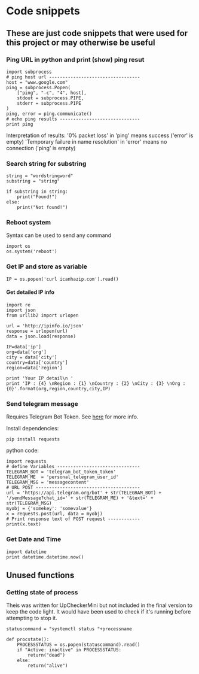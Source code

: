 # Code snippets

## These are just code snippets that were used for this project or may otherwise be useful

### Ping URL in python and print (show) ping resut
```
import subprocess
# ping host url ----------------------------------
host = "www.google.com"
ping = subprocess.Popen(
    ["ping", "-c", "4", host],
    stdout = subprocess.PIPE,
    stderr = subprocess.PIPE
)
ping, error = ping.communicate()
# echo ping results ------------------------------
print ping
```
Interpretation of results:
'0% packet loss'                            in 'ping'   means success       ('error' is empty)
'Temporary failure in name resolution'      in 'error'  means no connection ('ping' is empty)

### Search string for substring
```
string = "wordstringword"
substring = "string"

if substring in string:
    print("Found!")
else:
    print("Not found!")

```

### Reboot system
Syntax can be used to send any command
```
import os
os.system('reboot')
```

### Get IP and store as variable
```
IP = os.popen('curl icanhazip.com').read()
```
#### Get detailed IP info
```
import re
import json
from urllib2 import urlopen

url = 'http://ipinfo.io/json'
response = urlopen(url)
data = json.load(response)

IP=data['ip']
org=data['org']
city = data['city']
country=data['country']
region=data['region']

print 'Your IP detail\n '
print 'IP : {4} \nRegion : {1} \nCountry : {2} \nCity : {3} \nOrg : {0}'.format(org,region,country,city,IP)
```

### Send telegram message
Requires Telegram Bot Token. See [here](https://core.telegram.org/bots) for more info.

Install dependencies:
```
pip install requests
```
python code:
```
import requests
# define Variables -------------------------------
TELEGRAM_BOT = 'telegram_bot_token_token'
TELEGRAM_ME  = 'personal_telegram_user_id'
TELEGRAM_MSG = 'messagecontent'
# URL POST ---------------------------------------
url = 'https://api.telegram.org/bot' + str(TELEGRAM_BOT) + '/sendMessage?chat_id=' + str(TELEGRAM_ME) + '&text=' + str(TELEGRAM_MSG)
myobj = {'somekey': 'somevalue'}
x = requests.post(url, data = myobj)
# Print response text of POST request ------------
print(x.text)
```
### Get Date and Time
```
import datetime
print datetime.datetime.now()
```
## Unused functions
### Getting state of process
Theis was written for UpCheckerMini but not included in the final version to keep the code light. It would have been used to check if it's running before attempting to stop it.
```
statuscommand = "systemctl status "+processname

def procstate():
	PROCESSSTATUS = os.popen(statuscommand).read()
	if "Active: inactive" in PROCESSSTATUS:
		return("dead")
	else:
		return("alive")
```
